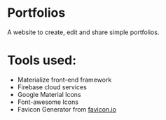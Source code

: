 # Portfolios
A website to create, edit and share simple portfolios.

# Tools used:
- Materialize front-end framework
- Firebase cloud services
- Google Material Icons
- Font-awesome Icons
- Favicon Generator from [favicon.io](https://favicon.io)
